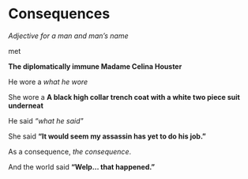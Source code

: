 # Consequences

*Adjective for a man and man’s name*

met

**The diplomatically immune Madame Celina Houster**

He wore a *what he wore*

She wore a **A black high collar trench coat with a white two piece suit underneat**

He said *“what he said"*

She said **“It would seem my assassin has yet to do his job.”**

As a consequence, *the consequence*.

And the world said **“Welp... that happened.”**
